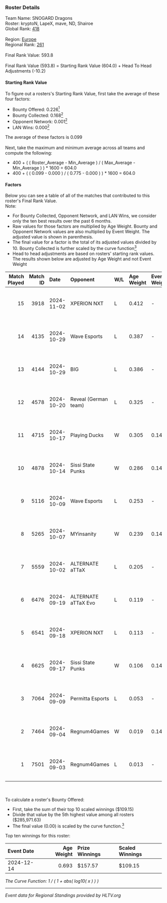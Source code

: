 ### Roster Details<br />
Team Name: SNOGARD Dragons<br />
Roster: kryptoN, LapeX, mave, ND, Shairoe<br />
Global Rank: [418](../../standings_global_2025_02_28.md)<br />
<br />
Region: [Europe]( ../../standings_europe_2025_02_28.md)<br />
Regional Rank: [261]( ../../standings_europe_2025_02_28.md)<br />
<br />
Final Rank Value:  593.8<br />
<br />
Final Rank Value (593.8) = Starting Rank Value (604.0) + Head To Head Adjustments (-10.2)<br />

#### Starting Rank Value<br />
To figure out a rosters's Starting Rank Value, first take the average of these four factors:<br />
- Bounty Offered: 0.226[<sup>1</sup>](#table2)
- Bounty Collected: 0.168[<sup>2</sup>](#table1)
- Opponent Network: 0.001[<sup>2</sup>](#table1)
- LAN Wins: 0.000[<sup>2</sup>](#table1)

The average of these factors is 0.099<br />
<br />
Next, take the maximum and minimum average across all teams and compute the following:<br />
- 400 + ( ( Roster_Average - Min_Average ) / ( Max_Average - Min_Average ) ) * 1600 = 604.0
- 400 + ( ( 0.099 - 0.000 ) / ( 0.775 - 0.000 ) ) * 1600 = 604.0


#### Factors<br />
Below you can see a table of all of the matches that contributed to this roster's Final Rank Value.<br />
Note:<br />

- For Bounty Collected, Opponent Network, and LAN Wins, we consider only the ten best results over the past 6 months.
- Raw values for those factors are multiplied by Age Weight. Bounty and Opponent Network values are also multiplied by Event Weight. The adjusted value is shown in parenthesis.
- The final value for a factor is the total of its adjusted values divided by 10. Bounty Collected is further scaled by the curve function[<sup>3</sup>](#curveFunction)
- Head to head adjustments are based on rosters' starting rank values. The results shown below are adjusted by Age Weight and not Event Weight
<span id="table1"></span><br />


| Match Played | Match ID | Date       | Opponent             | W/L | Age Weight | Event Weight | Bounty Collected | Opponent Network | LAN Wins  | H2H Adj. | Roster                            |
| -: | -: | :- | :- | :- | :- | :- | :- | :- | :- | -: | :- |
|           15 |     3918 | 2024-11-02 | XPERION NXT          | L   | 0.412      | -            | -                | -                | -         |    -5.44 | kryptoN, LapeX, mave, ND, Shairoe |
|           14 |     4135 | 2024-10-29 | Wave Esports         | L   | 0.387      | -            | -                | -                | -         |    -5.42 | kryptoN, LapeX, mave, ND, Shairoe |
|           13 |     4144 | 2024-10-29 | BIG                  | L   | 0.386      | -            | -                | -                | -         |    -0.11 | kryptoN, LapeX, mave, ND, Shairoe |
|           12 |     4578 | 2024-10-20 | Reveal (German team) | L   | 0.325      | -            | -                | -                | -         |    -4.43 | kryptoN, LapeX, mave, ND, Shairoe |
|           11 |     4715 | 2024-10-17 | Playing Ducks        | W   | 0.305      | 0.143        | 0.000 (0.000)    | 0.000 (0.000)    | 0 (0.000) |     2.25 | kryptoN, LapeX, mave, ND, Shairoe |
|           10 |     4878 | 2024-10-14 | Sissi State Punks    | W   | 0.286      | 0.143        | 0.000 (0.000)    | 0.074 (0.003)    | 0 (0.000) |     4.71 | kryptoN, LapeX, mave, ND, Shairoe |
|            9 |     5116 | 2024-10-09 | Wave Esports         | L   | 0.253      | -            | -                | -                | -         |    -3.59 | kryptoN, LapeX, mave, ND, Shairoe |
|            8 |     5265 | 2024-10-07 | MYinsanity           | W   | 0.239      | 0.143        | 0.003 (0.000)    | 0.094 (0.003)    | 0 (0.000) |     4.47 | kryptoN, LapeX, mave, ND, Shairoe |
|            7 |     5559 | 2024-10-02 | ALTERNATE aTTaX      | L   | 0.205      | -            | -                | -                | -         |    -0.74 | kryptoN, LapeX, mave, ND, Shairoe |
|            6 |     6476 | 2024-09-19 | ALTERNATE aTTaX Evo  | L   | 0.119      | -            | -                | -                | -         |    -1.78 | kryptoN, LapeX, mave, ND, Shairoe |
|            5 |     6541 | 2024-09-18 | XPERION NXT          | L   | 0.113      | -            | -                | -                | -         |    -1.52 | kryptoN, LapeX, mave, ND, Shairoe |
|            4 |     6625 | 2024-09-17 | Sissi State Punks    | W   | 0.106      | 0.143        | 0.000 (0.000)    | 0.074 (0.001)    | 0 (0.000) |     1.69 | kryptoN, LapeX, mave, ND, Shairoe |
|            3 |     7064 | 2024-09-09 | Permitta Esports     | L   | 0.053      | -            | -                | -                | -         |    -0.45 | kryptoN, LapeX, mave, ND, Shairoe |
|            2 |     7464 | 2024-09-04 | Regnum4Games         | W   | 0.019      | 0.143        | 0.003 (0.000)    | 0.125 (0.000)    | 0 (0.000) |     0.33 | kryptoN, LapeX, mave, ND, Shairoe |
|            1 |     7501 | 2024-09-03 | Regnum4Games         | L   | 0.013      | -            | -                | -                | -         |    -0.18 | kryptoN, LapeX, mave, ND, Shairoe |

<br />
<span id="table2"></span><br />
To calculate a roster's Bounty Offered:<br />

- First, take the sum of their top 10 scaled winnings ($109.15)
- Divide that value by the 5th highest value among all rosters ($285,971.63)
- The final value (0.00) is scaled by the curve function.[<sup>3</sup>](#curveFunction)

Top ten winnings for this roster:<br />

| Event Date | Age Weight | Prize Winnings | Scaled Winnings |
| :- | -: | :- | :- |
| 2024-12-14 |      0.693 | $157.57        | $109.15         |


<span id="curveFunction"></span>_The Curve Function: 1 / ( 1 + abs( log10( x ) ) )_<br />

---
_Event data for Regional Standings provided by HLTV.org_<br />
